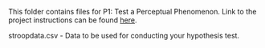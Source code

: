 This folder contains files for P1: Test a Perceptual Phenomenon. Link to the
project instructions can be found [here](https://classroom.udacity.com/nanodegrees/nd002/parts/0021345402/modules/458220420175461/lessons/4582204201239847/concepts/last-viewed).

stroopdata.csv - Data to be used for conducting your hypothesis test.